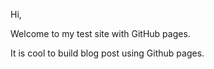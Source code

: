 Hi,

Welcome to my test site with GitHub pages. 

It is cool to build blog post using Github pages.

